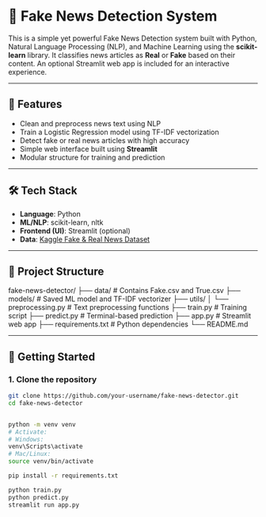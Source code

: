 # 📰 Fake News Detection System

This is a simple yet powerful Fake News Detection system built with Python, Natural Language Processing (NLP), and Machine Learning using the **scikit-learn** library. It classifies news articles as **Real** or **Fake** based on their content. An optional Streamlit web app is included for an interactive experience.

---

## 📌 Features

- Clean and preprocess news text using NLP
- Train a Logistic Regression model using TF-IDF vectorization
- Detect fake or real news articles with high accuracy
- Simple web interface built using **Streamlit**
- Modular structure for training and prediction

---

## 🛠️ Tech Stack

- **Language**: Python  
- **ML/NLP**: scikit-learn, nltk  
- **Frontend (UI)**: Streamlit (optional)  
- **Data**: [Kaggle Fake & Real News Dataset](https://www.kaggle.com/datasets/clmentbisaillon/fake-and-real-news-dataset)

---

## 📁 Project Structure

fake-news-detector/
├── data/ # Contains Fake.csv and True.csv
├── models/ # Saved ML model and TF-IDF vectorizer
├── utils/
│ └── preprocessing.py # Text preprocessing functions
├── train.py # Training script
├── predict.py # Terminal-based prediction
├── app.py # Streamlit web app
├── requirements.txt # Python dependencies
└── README.md


---

## 🚀 Getting Started

### 1. Clone the repository

```bash
git clone https://github.com/your-username/fake-news-detector.git
cd fake-news-detector


python -m venv venv
# Activate:
# Windows:
venv\Scripts\activate
# Mac/Linux:
source venv/bin/activate

pip install -r requirements.txt

python train.py
python predict.py
streamlit run app.py
